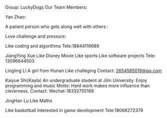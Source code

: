 Group: LuckyDogs
Our Team Members:

Yan Zhao:

A patient person who gets along well with others :

Love challenge and pressure:

Like coding and algorithms
Tele:18844116689

JiangYing Xue
Like Disney Movie 
Like sports 
Like software projects
Tele: 13096644503

Lingling LI 
A girl from Hunan 
Like challeging
Contact: 2654585019@qq.com

Kaiyue Shi(Kayla) 
An undergraduate student at Jilin University. 
Enjoy programming and music 
Motto: Hard work makes more influence than cleverness.
Contact: Wechat-18332755168

JingHan Lu 
Like Maths 

Like basketball 
Interested in game development
Tele:18068272379
